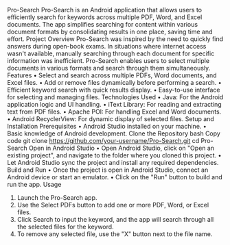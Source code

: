 Pro-Search
Pro-Search is an Android application that allows users to efficiently search for keywords across multiple PDF, Word, and Excel documents. The app simplifies searching for content within various document formats by consolidating results in one place, saving time and effort.
Project Overview
Pro-Search was inspired by the need to quickly find answers during open-book exams. In situations where internet access wasn't available, manually searching through each document for specific information was inefficient. Pro-Search enables users to select multiple documents in various formats and search through them simultaneously.
Features
•	Select and search across multiple PDFs, Word documents, and Excel files.
•	Add or remove files dynamically before performing a search.
•	Efficient keyword search with quick results display.
•	Easy-to-use interface for selecting and managing files.
Technologies Used
•	Java: For the Android application logic and UI handling.
•	iText Library: For reading and extracting text from PDF files.
•	Apache POI: For handling Excel and Word documents.
•	Android RecyclerView: For dynamic display of selected files.
Setup and Installation
Prerequisites
•	Android Studio installed on your machine.
•	Basic knowledge of Android development.
Clone the Repository
bash
Copy code
git clone https://github.com/your-username/Pro-Search.git
cd Pro-Search
Open in Android Studio
•	Open Android Studio, click on "Open an existing project", and navigate to the folder where you cloned this project.
•	Let Android Studio sync the project and install any required dependencies.
Build and Run
•	Once the project is open in Android Studio, connect an Android device or start an emulator.
•	Click on the "Run" button to build and run the app.
Usage
1.	Launch the Pro-Search app.
2.	Use the Select PDFs button to add one or more PDF, Word, or Excel files.
3.	Click Search to input the keyword, and the app will search through all the selected files for the keyword.
4.	To remove any selected file, use the "X" button next to the file name.
